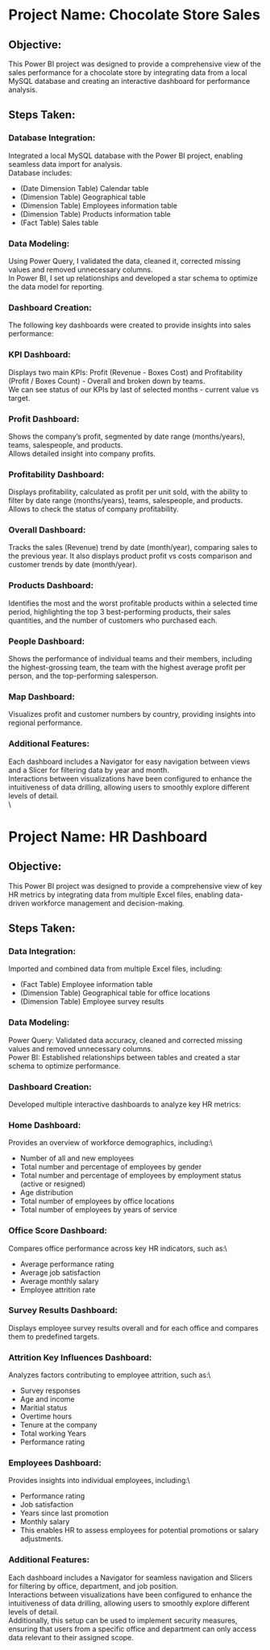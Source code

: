 # Project Name: Chocolate Store Sales


## Objective:
This Power BI project was designed to provide a comprehensive view of the sales performance for a chocolate store by integrating data from a local MySQL database and creating an interactive dashboard for performance analysis.


## Steps Taken:

### Database Integration:
Integrated a local MySQL database with the Power BI project, enabling seamless data import for analysis.\
Database includes:
- (Date Dimension Table) Calendar table
- (Dimension Table) Geographical table
- (Dimension Table) Employees information table
- (Dimension Table) Products information table
- (Fact Table) Sales table

### Data Modeling:
Using Power Query, I validated the data, cleaned it, corrected missing values and removed unnecessary columns.\
In Power BI, I set up relationships and developed a star schema to optimize the data model for reporting.

### Dashboard Creation:
The following key dashboards were created to provide insights into sales performance:

### KPI Dashboard:
Displays two main KPIs: Profit (Revenue - Boxes Cost) and Profitability (Profit / Boxes Count) - Overall and broken down by teams.\
We can see status of our KPIs by last of selected months - current value vs target.

### Profit Dashboard:
Shows the company’s profit, segmented by date range (months/years), teams, salespeople, and products.\
Allows detailed insight into company profits.

### Profitability Dashboard:
Displays profitability, calculated as profit per unit sold, with the ability to filter by date range (months/years), teams, salespeople, and products.\
Allows to check the status of company profitability.

### Overall Dashboard:
Tracks the sales (Revenue) trend by date (month/year), comparing sales to the previous year. It also displays product profit vs costs comparison and customer trends by date (month/year).

### Products Dashboard:
Identifies the most and the worst profitable products within a selected time period, highlighting the top 3 best-performing products, their sales quantities, and the number of customers who purchased each.

### People Dashboard:
Shows the performance of individual teams and their members, including the highest-grossing team, the team with the highest average profit per person, and the top-performing salesperson.

### Map Dashboard:
Visualizes profit and customer numbers by country, providing insights into regional performance.


### Additional Features:
Each dashboard includes a Navigator for easy navigation between views and a Slicer for filtering data by year and month.\
Interactions between visualizations have been configured to enhance the intuitiveness of data drilling, allowing users to smoothly explore different levels of detail.\
 \


# Project Name: HR Dashboard


## Objective:
This Power BI project was designed to provide a comprehensive view of key HR metrics by integrating data from multiple Excel files, enabling data-driven workforce management and decision-making.


## Steps Taken:

### Data Integration:
Imported and combined data from multiple Excel files, including:
- (Fact Table) Employee information table
- (Dimension Table) Geographical table for office locations
- (Dimension Table) Employee survey results

### Data Modeling:
Power Query: Validated data accuracy, cleaned and corrected missing values and removed unnecessary columns.\
Power BI: Established relationships between tables and created a star schema to optimize performance.

### Dashboard Creation:
Developed multiple interactive dashboards to analyze key HR metrics:

### Home Dashboard:
Provides an overview of workforce demographics, including:\
- Number of all and new employees
- Total number and percentage of employees by gender
- Total number and percentage of employees by employment status (active or resigned)
- Age distribution
- Total number of employees by office locations
- Total number of employees by years of service

### Office Score Dashboard:
Compares office performance across key HR indicators, such as:\
- Average performance rating
- Average job satisfaction
- Average monthly salary
- Employee attrition rate

### Survey Results Dashboard:
Displays employee survey results overall and for each office and compares them to predefined targets.

### Attrition Key Influences Dashboard:
Analyzes factors contributing to employee attrition, such as:\
- Survey responses
- Age and income
- Maritial status
- Overtime hours
- Tenure at the company
- Total working Years
- Performance rating


### Employees Dashboard:
Provides insights into individual employees, including:\
- Performance rating
- Job satisfaction
- Years since last promotion
- Monthly salary
- This enables HR to assess employees for potential promotions or salary adjustments.

### Additional Features:
Each dashboard includes a Navigator for seamless navigation and Slicers for filtering by office, department, and job position.\
Interactions between visualizations have been configured to enhance the intuitiveness of data drilling, allowing users to smoothly explore different levels of detail.\
Additionally, this setup can be used to implement security measures, ensuring that users from a specific office and department can only access data relevant to their assigned scope.


